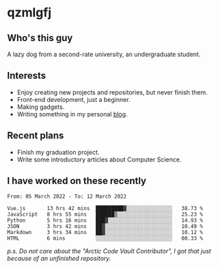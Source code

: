 # qzmlgfj

## Who's this guy

A lazy dog from a second-rate university, an undergraduate student.

## Interests

* Enjoy creating new projects and repositories, but never finish them.
* Front-end development, just a beginner.
* Making gadgets.
* Writing something in my personal [blog](https://blog.qzmlgfj.ml/).

## Recent plans

* Finish my graduation project.
* Write some introductory articles about Computer Science.

<!--
* Try to develop a website for [Anime4KCPP](https://github.com/TianZerL/Anime4KCPP).
* Develop a Markdown renderer which user can customize its css, of course it is GUI-based.~~(If I could finish  it before getting bored)~~
* Work with my [teammates](https://github.com/SWJTU-Lazy-Dogs).
* Find something interests me, as a hobby after finishing my ~~boring~~ homework.
-->

## I have worked on these recently

<!--START_SECTION:waka-->

```text
From: 05 March 2022 - To: 12 March 2022

Vue.js       13 hrs 42 mins  █████████▓░░░░░░░░░░░░░░░   38.73 %
JavaScript   8 hrs 55 mins   ██████▒░░░░░░░░░░░░░░░░░░   25.23 %
Python       5 hrs 16 mins   ███▓░░░░░░░░░░░░░░░░░░░░░   14.93 %
JSON         3 hrs 42 mins   ██▓░░░░░░░░░░░░░░░░░░░░░░   10.49 %
Markdown     3 hrs 34 mins   ██▓░░░░░░░░░░░░░░░░░░░░░░   10.12 %
HTML         6 mins          ░░░░░░░░░░░░░░░░░░░░░░░░░   00.33 %
```

<!--END_SECTION:waka-->

*p.s.  Do not care about the "Arctic Code Vault Contributor", I got that just because of an unfinished repository.*

<!--
**qzmlgfj/qzmlgfj** is a ✨ _special_ ✨ repository because its `README.md` (this file) appears on your GitHub profile.

Here are some ideas to get you started:

- 🔭 I’m currently working on ...
- 🌱 I’m currently learning ...
- 👯 I’m looking to collaborate on ...
- 🤔 I’m looking for help with ...
- 💬 Ask me about ...
- 📫 How to reach me: ...
- 😄 Pronouns: ...
- ⚡ Fun fact: ...
-->

